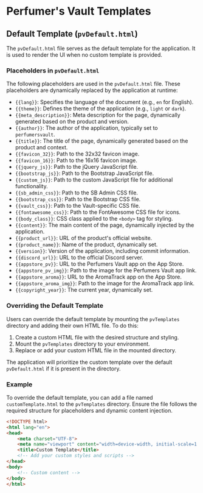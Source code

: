 # Perfumer's Vault Templates

## Default Template (`pvDefault.html`)

The `pvDefault.html` file serves as the default template for the application. It is used to render the UI when no custom template is provided.

### Placeholders in `pvDefault.html`

The following placeholders are used in the `pvDefault.html` file. These placeholders are dynamically replaced by the application at runtime:

- `{{lang}}`: Specifies the language of the document (e.g., `en` for English).
- `{{theme}}`: Defines the theme of the application (e.g., `light` or `dark`).
- `{{meta_description}}`: Meta description for the page, dynamically generated based on the product and version.
- `{{author}}`: The author of the application, typically set to `perfumersvault`.
- `{{title}}`: The title of the page, dynamically generated based on the product and context.
- `{{favicon_32}}`: Path to the 32x32 favicon image.
- `{{favicon_16}}`: Path to the 16x16 favicon image.
- `{{jquery_js}}`: Path to the jQuery JavaScript file.
- `{{bootstrap_js}}`: Path to the Bootstrap JavaScript file.
- `{{custom_js}}`: Path to the custom JavaScript file for additional functionality.
- `{{sb_admin_css}}`: Path to the SB Admin CSS file.
- `{{bootstrap_css}}`: Path to the Bootstrap CSS file.
- `{{vault_css}}`: Path to the Vault-specific CSS file.
- `{{fontawesome_css}}`: Path to the FontAwesome CSS file for icons.
- `{{body_class}}`: CSS class applied to the `<body>` tag for styling.
- `{{content}}`: The main content of the page, dynamically injected by the application.
- `{{product_url}}`: URL of the product's official website.
- `{{product_name}}`: Name of the product, dynamically set.
- `{{version}}`: Version of the application, including commit information.
- `{{discord_url}}`: URL to the official Discord server.
- `{{appstore_pv}}`: URL to the Perfumers Vault app on the App Store.
- `{{appstore_pv_img}}`: Path to the image for the Perfumers Vault app link.
- `{{appstore_aroma}}`: URL to the AromaTrack app on the App Store.
- `{{appstore_aroma_img}}`: Path to the image for the AromaTrack app link.
- `{{copyright_year}}`: The current year, dynamically set.

### Overriding the Default Template

Users can override the default template by mounting the `pvTemplates` directory and adding their own HTML file. To do this:

1. Create a custom HTML file with the desired structure and styling.
2. Mount the `pvTemplates` directory to your environment.
3. Replace or add your custom HTML file in the mounted directory.

The application will prioritize the custom template over the default `pvDefault.html` if it is present in the directory.

### Example

To override the default template, you can add a file named `customTemplate.html` to the `pvTemplates` directory. Ensure the file follows the required structure for placeholders and dynamic content injection.

```html
<!DOCTYPE html>
<html lang="en">
<head>
    <meta charset="UTF-8">
    <meta name="viewport" content="width=device-width, initial-scale=1.0">
    <title>Custom Template</title>
    <!-- Add your custom styles and scripts -->
</head>
<body>
    <!-- Custom content -->
</body>
</html>
```
